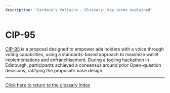 ```yaml
---
description: 'Cardano’s Voltaire - Glossary: key terms explained'
---
```


# CIP-95

[CIP-95](https://github.com/cardano-foundation/CIPs/blob/master/CIP-0095/README.md) is a proposal designed to empower ada holders with a voice through voting capabilities, using a standards-based approach to maximize wallet implementations and enfranchisement. During a tooling hackathon in Edinburgh, participants achieved a consensus around prior Open-question decisions, ratifying the proposal’s base design.

***

[Click here to return to the glossary index](../)
